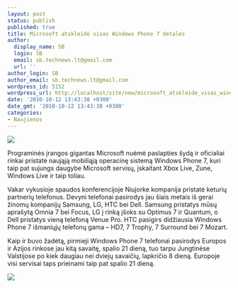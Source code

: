 ```yaml
---
layout: post
status: publish
published: true
title: Microsoft atskleidė visas Windows Phone 7 detales
author:
  display_name: SB
  login: SB
  email: sb.technews.lt@gmail.com
  url: ''
author_login: SB
author_email: sb.technews.lt@gmail.com
wordpress_id: 5152
wordpress_url: http://localhost/site/new/microsoft_atskleide_visas_windows_phone_7_detales/
date: '2010-10-12 13:43:38 +0300'
date_gmt: '2010-10-12 13:43:38 +0300'
categories:
- Naujienos
---
```

<div class="imgright"><img src="http://www.part.lt/img/30bc70c120e51b68c27ed6c67b4312ab99.jpg"  /></div>
<p>Programinės įrangos gigantas Microsoft nuėmė paslapties šydą ir oficialiai rinkai pristatė naująją mobiliąją operacinę sistemą Windows Phone 7, kuri taip pat sujungs daugybe Microsoft servisų, įskaitant Xbox Live, Zune, Windows Live ir taip toliau.</p>
<p>Vakar vykusioje spaudos konferencijoje Niujorke kompanija pristatė keturių partnerių telefonus. Devyni telefonai pasirodys jau šiais metais iš gerai žinomų kompanijų Samsung, LG, HTC bei Dell. Samsung pristatys mūsų aprašytą Omnia 7 bei Focus, LG į rinką įšoks su Optimus 7 ir Quantum, o Dell pristatys vieną telefoną Venue Pro. HTC pasigirs didžiausia Windows Phone 7 išmaniųjų telefonų gama – HD7, 7 Trophy, 7 Surround bei 7 Mozart.</p>
<p>Kaip ir buvo žadėtą, pirmieji Windows Phone 7 telefonai pasirodys Europos ir Azijos rinkose jau kitą savaitę, spalio 21 dieną, tuo tarpu Jungtinėse Valstijose po kiek daugiau nei dviejų savaičių, lapkričio 8 dieną. Europoje visi servisai taps prieinami taip pat spalio 21 dieną.</p>
<p><img src="http://www.part.lt/img/8613f6e9799936759fdc49e30345d04b517.png" /></p>
